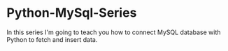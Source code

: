 # Python-MySql-Series
In this series I'm going to teach you how to connect MySQL database with Python to fetch and insert data.
